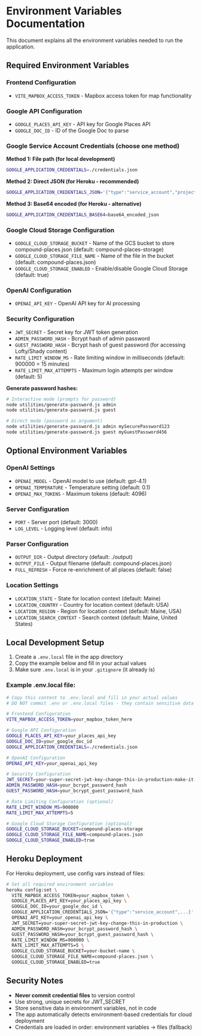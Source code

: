 # Environment Variables Documentation

This document explains all the environment variables needed to run the application.

## Required Environment Variables

### Frontend Configuration
- `VITE_MAPBOX_ACCESS_TOKEN` - Mapbox access token for map functionality

### Google API Configuration
- `GOOGLE_PLACES_API_KEY` - API key for Google Places API
- `GOOGLE_DOC_ID` - ID of the Google Doc to parse

### Google Service Account Credentials (choose one method)

**Method 1: File path (for local development)**
```bash
GOOGLE_APPLICATION_CREDENTIALS=./credentials.json
```

**Method 2: Direct JSON (for Heroku - recommended)**
```bash
GOOGLE_APPLICATION_CREDENTIALS_JSON='{"type":"service_account","project_id":"your-project",...}'
```

**Method 3: Base64 encoded (for Heroku - alternative)**
```bash
GOOGLE_APPLICATION_CREDENTIALS_BASE64=base64_encoded_json
```

### Google Cloud Storage Configuration
- `GOOGLE_CLOUD_STORAGE_BUCKET` - Name of the GCS bucket to store compound-places.json (default: compound-places-storage)
- `GOOGLE_CLOUD_STORAGE_FILE_NAME` - Name of the file in the bucket (default: compound-places.json)
- `GOOGLE_CLOUD_STORAGE_ENABLED` - Enable/disable Google Cloud Storage (default: true)

### OpenAI Configuration
- `OPENAI_API_KEY` - OpenAI API key for AI processing

### Security Configuration
- `JWT_SECRET` - Secret key for JWT token generation
- `ADMIN_PASSWORD_HASH` - Bcrypt hash of admin password
- `GUEST_PASSWORD_HASH` - Bcrypt hash of guest password (for accessing Lofty/Shady content)
- `RATE_LIMIT_WINDOW_MS` - Rate limiting window in milliseconds (default: 900000 = 15 minutes)
- `RATE_LIMIT_MAX_ATTEMPTS` - Maximum login attempts per window (default: 5)

**Generate password hashes:**
```bash
# Interactive mode (prompts for password)
node utilities/generate-password.js admin
node utilities/generate-password.js guest

# Direct mode (password as argument)
node utilities/generate-password.js admin mySecurePassword123
node utilities/generate-password.js guest myGuestPassword456
```

## Optional Environment Variables

### OpenAI Settings
- `OPENAI_MODEL` - OpenAI model to use (default: gpt-4.1)
- `OPENAI_TEMPERATURE` - Temperature setting (default: 0.1)
- `OPENAI_MAX_TOKENS` - Maximum tokens (default: 4096)

### Server Configuration
- `PORT` - Server port (default: 3000)
- `LOG_LEVEL` - Logging level (default: info)

### Parser Configuration
- `OUTPUT_DIR` - Output directory (default: ./output)
- `OUTPUT_FILE` - Output filename (default: compound-places.json)
- `FULL_REFRESH` - Force re-enrichment of all places (default: false)

### Location Settings
- `LOCATION_STATE` - State for location context (default: Maine)
- `LOCATION_COUNTRY` - Country for location context (default: USA)
- `LOCATION_REGION` - Region for location context (default: Maine, USA)
- `LOCATION_SEARCH_CONTEXT` - Search context (default: Maine, United States)

## Local Development Setup

1. Create a `.env.local` file in the app directory
2. Copy the example below and fill in your actual values
3. Make sure `.env.local` is in your `.gitignore` (it already is)

### Example .env.local file:
```bash
# Copy this content to .env.local and fill in your actual values
# DO NOT commit .env or .env.local files - they contain sensitive data

# Frontend Configuration
VITE_MAPBOX_ACCESS_TOKEN=your_mapbox_token_here

# Google API Configuration
GOOGLE_PLACES_API_KEY=your_places_api_key
GOOGLE_DOC_ID=your_google_doc_id
GOOGLE_APPLICATION_CREDENTIALS=./credentials.json

# OpenAI Configuration
OPENAI_API_KEY=your_openai_api_key

# Security Configuration
JWT_SECRET=your-super-secret-jwt-key-change-this-in-production-make-it-long-and-random
ADMIN_PASSWORD_HASH=your_bcrypt_password_hash
GUEST_PASSWORD_HASH=your_bcrypt_guest_password_hash

# Rate Limiting Configuration (optional)
RATE_LIMIT_WINDOW_MS=900000
RATE_LIMIT_MAX_ATTEMPTS=5

# Google Cloud Storage Configuration (optional)
GOOGLE_CLOUD_STORAGE_BUCKET=compound-places-storage
GOOGLE_CLOUD_STORAGE_FILE_NAME=compound-places.json
GOOGLE_CLOUD_STORAGE_ENABLED=true
```

## Heroku Deployment

For Heroku deployment, use config vars instead of files:

```bash
# Set all required environment variables
heroku config:set \
  VITE_MAPBOX_ACCESS_TOKEN=your_mapbox_token \
  GOOGLE_PLACES_API_KEY=your_places_api_key \
  GOOGLE_DOC_ID=your_google_doc_id \
  GOOGLE_APPLICATION_CREDENTIALS_JSON='{"type":"service_account",...}' \
  OPENAI_API_KEY=your_openai_api_key \
  JWT_SECRET=your-super-secret-jwt-key-change-this-in-production \
  ADMIN_PASSWORD_HASH=your_bcrypt_password_hash \
  GUEST_PASSWORD_HASH=your_bcrypt_guest_password_hash \
  RATE_LIMIT_WINDOW_MS=900000 \
  RATE_LIMIT_MAX_ATTEMPTS=5 \
  GOOGLE_CLOUD_STORAGE_BUCKET=your-bucket-name \
  GOOGLE_CLOUD_STORAGE_FILE_NAME=compound-places.json \
  GOOGLE_CLOUD_STORAGE_ENABLED=true
```

## Security Notes

- **Never commit credential files** to version control
- Use strong, unique secrets for JWT_SECRET
- Store sensitive data in environment variables, not in code
- The app automatically detects environment-based credentials for cloud deployment
- Credentials are loaded in order: environment variables → files (fallback) 